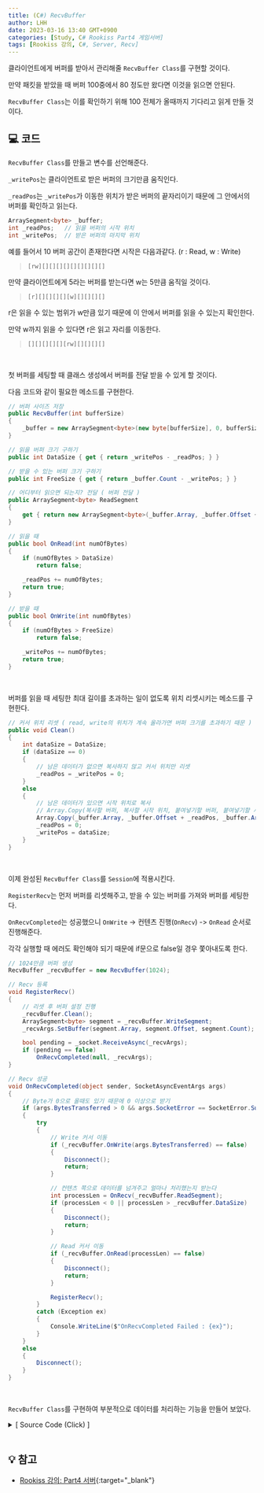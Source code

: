 ```yaml
---
title: (C#) RecvBuffer
author: LHH
date: 2023-03-16 13:40 GMT+0900
categories: [Study, C# Rookiss Part4 게임서버]
tags: [Rookiss 강의, C#, Server, Recv]
---
```


클라이언트에게 버퍼를 받아서 관리해줄 `RecvBuffer Class`를 구현할 것이다.

만약 패킷을 받았을 때 버퍼 100중에서 80 정도만 왔다면 이것을 읽으면 안된다.

`RecvBuffer Class`는 이를 확인하기 위해 100 전체가 올때까지 기다리고 읽게 만들 것이다.

## 💻 코드
`RecvBuffer Class`를 만들고 변수를 선언해준다.

`_writePos`는 클라이언트로 받은 버퍼의 크기만큼 움직인다.

`_readPos`는 `_writePos`가 이동한 위치가 받은 버퍼의 끝자리이기 때문에 그 안에서의 버퍼를 확인하고 읽는다.
```cs
ArraySegment<byte> _buffer;
int _readPos;   // 읽을 버퍼의 시작 위치
int _writePos;  // 받은 버퍼의 마지막 위치
```

예를 들어서 10 버퍼 공간이 존재한다면 시작은 다음과같다. (r : Read, w : Write)

> `[rw][][][][][][][][][]`

만약 클라이언트에게 5라는 버퍼를 받는다면 w는 5만큼 움직일 것이다.

> `[r][][][][][w][][][][]`

r은 읽을 수 있는 범위가 w만큼 있기 때문에 이 안에서 버퍼를 읽을 수 있는지 확인한다.

만약 w까지 읽을 수 있다면 r은 읽고 자리를 이동한다.

> `[][][][][][rw][][][][]`

<br>

첫 버퍼를 세팅할 때 클래스 생성에서 버퍼를 전달 받을 수 있게 할 것이다.

다음 코드와 같이 필요한 메소드를 구현한다.
```cs
// 버퍼 사이즈 저장
public RecvBuffer(int bufferSize)
{
    _buffer = new ArraySegment<byte>(new byte[bufferSize], 0, bufferSize);
}

// 읽을 버퍼 크기 구하기
public int DataSize { get { return _writePos - _readPos; } }

// 받을 수 있는 버퍼 크기 구하기
public int FreeSize { get { return _buffer.Count - _writePos; } }

// 어디부터 읽으면 되는지? 전달 ( 버퍼 전달 )
public ArraySegment<byte> ReadSegment
{
    get { return new ArraySegment<byte>(_buffer.Array, _buffer.Offset + _readPos, DataSize); }
}

// 읽을 때
public bool OnRead(int numOfBytes)
{
    if (numOfBytes > DataSize)
        return false;

    _readPos += numOfBytes;
    return true;
}

// 받을 때
public bool OnWrite(int numOfBytes)
{
    if (numOfBytes > FreeSize)
        return false;

    _writePos += numOfBytes;
    return true;
}
```
<br>

버퍼를 읽을 때 세팅한 최대 길이를 초과하는 일이 없도록 위치 리셋시키는 메소드를 구현한다.
```cs
// 커서 위치 리셋 ( read, write의 위치가 계속 올라가면 버퍼 크기를 초과하기 때문 )
public void Clean()
{
    int dataSize = DataSize;
    if (dataSize == 0)
    {
        // 남은 데이터가 없으면 복사하지 않고 커서 위치만 리셋
        _readPos = _writePos = 0;
    }
    else
    {
        // 남은 데이터가 있으면 시작 위치로 복사
        // Array.Copy(복사할 버퍼, 복사할 시작 위치, 붙여넣기할 버퍼, 붙여넣기할 시작 위치, 복붙할 크기);
        Array.Copy(_buffer.Array, _buffer.Offset + _readPos, _buffer.Array, _buffer.Offset, dataSize);
        _readPos = 0;
        _writePos = dataSize;
    }
}
```
<br>

이제 완성된 `RecvBuffer Class`를 `Session`에 적용시킨다.

`RegisterRecv`는 먼저 버퍼를 리셋해주고, 받을 수 있는 버퍼를 가져와 버퍼를 세팅한다.

`OnRecvCompleted`는 성공했으니 `OnWrite` -> 컨텐츠 진행(`OnRecv`) -> `OnRead` 순서로 진행해준다.

각각 실행할 때 에러도 확인해야 되기 때문에 if문으로 false일 경우 쫓아내도록 한다.
```cs
// 1024만큼 버퍼 생성
RecvBuffer _recvBuffer = new RecvBuffer(1024);

// Recv 등록
void RegisterRecv()
{
    // 리셋 후 버퍼 설정 진행
    _recvBuffer.Clean();
    ArraySegment<byte> segment = _recvBuffer.WriteSegment;
    _recvArgs.SetBuffer(segment.Array, segment.Offset, segment.Count);

    bool pending = _socket.ReceiveAsync(_recvArgs);
    if (pending == false)
        OnRecvCompleted(null, _recvArgs);
}

// Recv 성공
void OnRecvCompleted(object sender, SocketAsyncEventArgs args)
{
    // Byte가 0으로 올때도 있기 때문에 0 이상으로 받기
    if (args.BytesTransferred > 0 && args.SocketError == SocketError.Success)
    {
        try
        {
            // Write 커서 이동
            if (_recvBuffer.OnWrite(args.BytesTransferred) == false)
            {
                Disconnect();
                return;
            }

            // 컨텐츠 쪽으로 데이터를 넘겨주고 얼마나 처리했는지 받는다
            int processLen = OnRecv(_recvBuffer.ReadSegment);
            if (processLen < 0 || processLen > _recvBuffer.DataSize)
            {
                Disconnect();
                return;
            }

            // Read 커서 이동
            if (_recvBuffer.OnRead(processLen) == false)
            {
                Disconnect();
                return;
            }

            RegisterRecv();
        }
        catch (Exception ex)
        {
            Console.WriteLine($"OnRecvCompleted Failed : {ex}");
        }
    }
    else
    {
        Disconnect();
    }
}
```
<br>

`RecvBuffer Class`를 구현하여 부분적으로 데이터를 처리하는 기능을 만들어 보았다.

<details>
<summary> [ Source Code (Click) ] </summary>
<div markdown="1">

```cs
public class RecvBuffer
{
    // [][][][][][][][][][]
    ArraySegment<byte> _buffer;
    int _readPos;   // 읽을 버퍼의 시작 위치
    int _writePos;  // 받은 버퍼의 마지막 위치

    // 버퍼 사이즈 저장
    public RecvBuffer(int bufferSize)
    {
        _buffer = new ArraySegment<byte>(new byte[bufferSize], 0, bufferSize);
    }

    // 읽을 버퍼 크기 구하기
    public int DataSize { get { return _writePos - _readPos; } }

    // 받을 수 있는 버퍼 크기 구하기
    public int FreeSize { get { return _buffer.Count - _writePos; } }

    // 어디부터 읽으면 되는지? 전달 ( 버퍼 전달 )
    public ArraySegment<byte> ReadSegment
    {
        get { return new ArraySegment<byte>(_buffer.Array, _buffer.Offset + _readPos, DataSize); }
    }

    // 버퍼자리가 얼마나 남았는지? 전달 ( 버퍼 전달 )
    public ArraySegment<byte> WriteSegment
    {
        get { return new ArraySegment<byte>(_buffer.Array, _buffer.Offset + _writePos, FreeSize); }
    }

    // 커서 위치 리셋 ( read, write의 위치가 계속 올라가면 버퍼 크기를 초과하기 때문 )
    public void Clean()
    {
        int dataSize = DataSize;
        if (dataSize == 0)
        {
            // 남은 데이터가 없으면 복사하지 않고 커서 위치만 리셋
            _readPos = _writePos = 0;
        }
        else
        {
            // 남은 데이터가 있으면 시작 위치로 복사
            // Array.Copy(복사할 버퍼, 복사할 시작 위치, 붙여넣기할 버퍼, 붙여넣기할 시작 위치, 복붙할 크기);
            Array.Copy(_buffer.Array, _buffer.Offset + _readPos, _buffer.Array, _buffer.Offset, dataSize);
            _readPos = 0;
            _writePos = dataSize;
        }
    }

    // 읽을 때
    public bool OnRead(int numOfBytes)
    {
        if (numOfBytes > DataSize)
            return false;

        _readPos += numOfBytes;
        return true;
    }

    // 받을 때
    public bool OnWrite(int numOfBytes)
    {
        if (numOfBytes > FreeSize)
            return false;

        _writePos += numOfBytes;
        return true;
    }
}
```

</div>
</details>

<br>

## 💡 참고
- [Rookiss 강의: Part4 서버](https://www.inflearn.com/course/%EC%9C%A0%EB%8B%88%ED%8B%B0-mmorpg-%EA%B0%9C%EB%B0%9C-part4){:target="_blank"}